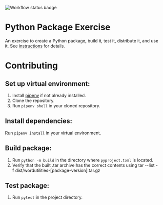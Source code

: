 ![Workflow status badge](https://github.com/software-students-spring2024/3-python-package-exercise-snailman/actions/workflows/build.yml/badge.svg)
# Python Package Exercise

An exercise to create a Python package, build it, test it, distribute it, and use it. See [instructions](./instructions.md) for details.

# Contributing

## Set up virtual environment:

1. Install [pipenv](https://github.com/nyu-software-engineering/python-package-example?tab=readme-ov-file) if not already installed.
2. Clone the repository.
3. Run `pipenv shell` in your cloned repository.

## Install dependencies:

Run `pipenv install` in your virtual environment.

## Build package:

1. Run `python -m build` in the directory where `pyproject.toml` is located.
2. Verify that the built .tar archive has the correct contents using tar --list -f dist/wordutilities-[package-version].tar.gz

## Test package:

1. Run `pytest` in the project directory.